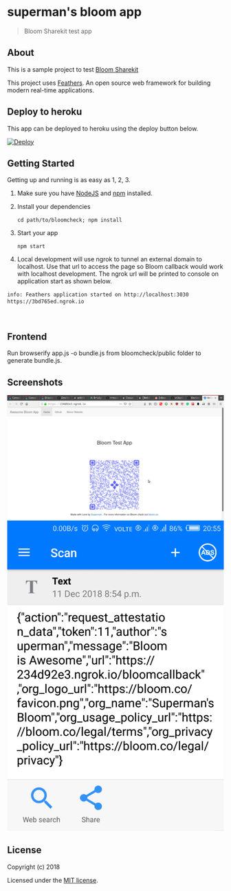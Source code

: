 # superman's bloom app

> Bloom Sharekit test app

## About

This is a sample project to test [Bloom Sharekit](https://github.com/hellobloom/share-kit/issues/28)

This project uses [Feathers](http://feathersjs.com). An open source web framework for building modern real-time applications.

## Deploy to heroku
This app can be deployed to heroku using the deploy button below.

[![Deploy](https://www.herokucdn.com/deploy/button.svg)](https://heroku.com/deploy)

## Getting Started

Getting up and running is as easy as 1, 2, 3.

1. Make sure you have [NodeJS](https://nodejs.org/) and [npm](https://www.npmjs.com/) installed.
2. Install your dependencies

    ```
    cd path/to/bloomcheck; npm install
    ```

3. Start your app

    ```
    npm start
    ```
4. Local development will use ngrok to tunnel an external domain to localhost. Use that url to access the page so Bloom callback would work with localhost development. The ngrok url will be printed to console on application start as shown below.

```
info: Feathers application started on http://localhost:3030
https://3bd765ed.ngrok.io



```

## Frontend
Run browserify app.js -o bundle.js from bloomcheck/public folder to generate bundle.js.

## Screenshots

<img src="https://github.com/vikaskyadav/bloom-login/blob/master/screenshots/bloom_demo.png"/>

<img src="https://github.com/vikaskyadav/bloom-login/blob/master/screenshots/QRcode_scanner_result.png"/>



## License

Copyright (c) 2018

Licensed under the [MIT license](LICENSE).
